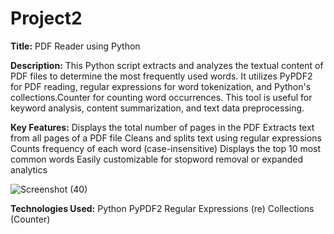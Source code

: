 # Project2
**Title:** PDF Reader using Python 

**Description:** This Python script extracts and analyzes the textual content of PDF files to determine the most frequently used words. It utilizes PyPDF2 for PDF reading, regular expressions for word tokenization, and Python's collections.Counter for counting word occurrences. This tool is useful for keyword analysis, content summarization, and text data preprocessing.

**Key Features:**
Displays the total number of pages in the PDF
Extracts text from all pages of a PDF file
Cleans and splits text using regular expressions
Counts frequency of each word (case-insensitive)
Displays the top 10 most common words
Easily customizable for stopword removal or expanded analytics

![Screenshot (40)](https://github.com/user-attachments/assets/a059dd79-4809-4fd5-8cc9-e0929fc6402d)

**Technologies Used:**
Python
PyPDF2
Regular Expressions (re)
Collections (Counter)

